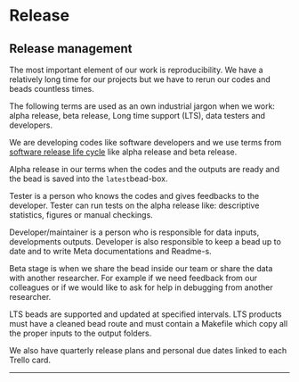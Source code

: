 # Release

## **Release management**

The most important element of our work is reproducibility. We have a relatively long time for our projects but we have to rerun our codes and beads countless times.

The following terms are used as an own industrial jargon when we work: alpha release, beta release, Long time support \(LTS\), data testers and developers.

We are developing codes like software developers and we use terms from [software release life cycle](https://en.wikipedia.org/wiki/Software_release_life_cycle) like alpha release and beta release.

Alpha release in our terms when the codes and the outputs are ready and the bead is saved into the `latest`bead-box. 

Tester is a person who knows the codes and gives feedbacks to the developer. Tester can run tests on the alpha release like: descriptive statistics, figures or manual checkings. 

Developer/maintainer is a person who is responsible for data inputs, developments outputs. Developer is also responsible to keep a bead up to date and to write Meta documentations and Readme-s.

Beta stage is when we share the bead inside our team or share the data with another researcher. For example if we need feedback from our colleagues or if we would like to ask for help in debugging from another researcher.

LTS beads are supported and updated at specified intervals. LTS products must have a cleaned bead route and must contain a Makefile which copy all the proper inputs to the output folders. 

We also have quarterly release plans and personal due dates linked to each Trello card.   
****

